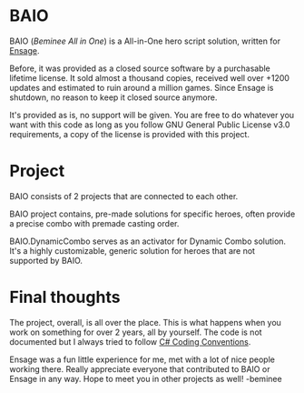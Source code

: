 # BAIO

BAIO (*Beminee All in One*) is a All-in-One hero script solution, written for [Ensage](https://www.ensage.io/). 

Before, it was provided as a closed source software by a purchasable lifetime license. It sold almost a thousand copies, received well over +1200 updates and estimated to ruin around a million games. Since Ensage is shutdown, no reason to keep it closed source anymore.

It's provided as is, no support will be given. You are free to do whatever you want with this code as long as you follow GNU General Public License v3.0 requirements, a copy of the license is provided with this project.

# Project 

BAIO consists of 2 projects that are connected to each other.

BAIO project contains, pre-made solutions for specific heroes, often provide a precise combo with premade casting order.

BAIO.DynamicCombo serves as an activator for Dynamic Combo solution. It's a highly customizable, generic solution for heroes that are not supported by BAIO.

# Final thoughts

The project, overall, is all over the place. This is what happens when you work on something for over 2 years, all by yourself. The code is not documented but I always tried to follow [C# Coding Conventions](https://docs.microsoft.com/en-us/dotnet/csharp/programming-guide/inside-a-program/coding-conventions). 

Ensage was a fun little experience for me, met with a lot of nice people working there. Really appreciate everyone that contributed to BAIO or Ensage in any way. Hope to meet you in other projects as well! -beminee
